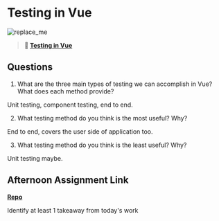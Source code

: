 # Testing in Vue

![replace_me](https://codeworks.blob.core.windows.net/public/assets/img/illustrations/placeholder.svg)

> **📖 [Testing in Vue](https://codeworksacademy.com/fs-student-guide/resources/wk8-9/04-Vue-Testing)**

## Questions

1. What are the three main types of testing we can accomplish in Vue? What does each method provide?

Unit testing, component testing, end to end.

2. What testing method do you think is the most useful? Why?

End to end, covers the user side of application too.

3. What testing method do you think is the least useful? Why?

Unit testing maybe.


## Afternoon Assignment Link

**[Repo](https://github.com/JeradeaSimmons/<ASSIGNMENT_REPO>)**

Identify at least 1 takeaway from today's work
